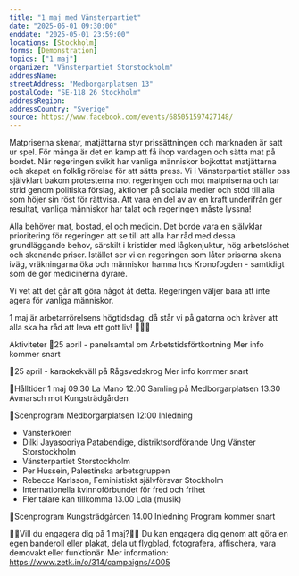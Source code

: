 ```yaml
---
title: "1 maj med Vänsterpartiet"
date: "2025-05-01 09:30:00"
enddate: "2025-05-01 23:59:00"
locations: [Stockholm]
forms: [Demonstration]
topics: ["1 maj"]
organizer: "Vänsterpartiet Storstockholm"
addressName: 
streetAddress: "Medborgarplatsen 13"
postalCode: "SE-118 26 Stockholm"
addressRegion:
addressCountry: "Sverige"
source: https://www.facebook.com/events/685051597427148/
---
```

Matpriserna skenar, matjättarna styr prissättningen och marknaden är satt ur spel. För många är det en kamp att få ihop vardagen och sätta mat på bordet. När regeringen svikit har vanliga människor bojkottat matjättarna och skapat en folklig rörelse för att sätta press. Vi i Vänsterpartiet ställer oss självklart bakom protesterna mot regeringen och mot matpriserna och tar strid genom politiska förslag, aktioner på sociala medier och stöd till alla som höjer sin röst för rättvisa. Att vara en del av av en kraft underifrån ger resultat, vanliga människor har talat och regeringen måste lyssna!

Alla behöver mat, bostad, el och medicin. Det borde vara en självklar prioritering för regeringen att se till att alla har råd med dessa grundläggande behov, särskilt i kristider med lågkonjuktur, hög arbetslöshet och skenande priser. Istället ser vi en regeringen som låter priserna skena iväg, vräkningarna öka och människor hamna hos Kronofogden - samtidigt som de gör medicinerna dyrare. 

Vi vet att det går att göra något åt detta. Regeringen väljer bara att inte agera för vanliga människor. 

1 maj är arbetarrörelsens högtidsdag, då står vi på gatorna och kräver att alla ska ha råd att leva ett gott liv! 🚩✊🏾


Aktiviteter
🚩25 april - panelsamtal om Arbetstidsförtkortning
Mer info kommer snart

🚩25 april - karaokekväll på Rågsvedskrog
Mer info kommer snart

🚩Hålltider 1 maj
09.30 La Mano
12.00 Samling på Medborgarplatsen
13.30 Avmarsch mot Kungsträdgården

🚩Scenprogram Medborgarplatsen
12:00 Inledning
- Vänsterkören
- Dilki Jayasooriya Patabendige, distriktsordförande Ung Vänster Storstockholm
- Vänsterpartiet Storstockholm
- Per Hussein, Palestinska arbetsgruppen
- Rebecca Karlsson, Feministiskt självförsvar Stockholm
- Internationella kvinnoförbundet för fred och frihet
- Fler talare kan tillkomma
13.00 Lola (musik)

🚩Scenprogram Kungsträdgården
14.00 Inledning
Program kommer snart



✊🏾Vill du engagera dig på 1 maj?✊🏾
Du kan engagera dig genom att göra en egen banderoll eller plakat, dela ut flygblad, fotografera, affischera, vara demovakt eller funktionär. Mer information: https://www.zetk.in/o/314/campaigns/4005
